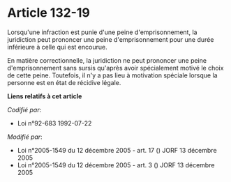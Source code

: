 # Article 132-19

Lorsqu'une infraction est punie d'une peine d'emprisonnement, la juridiction peut prononcer une peine d'emprisonnement pour
une durée inférieure à celle qui est encourue.

En matière correctionnelle, la juridiction ne peut prononcer une peine d'emprisonnement sans sursis qu'après avoir
spécialement motivé le choix de cette peine. Toutefois, il n'y a pas lieu à motivation spéciale lorsque la personne est en
état de récidive légale.

**Liens relatifs à cet article**

_Codifié par_:

  - Loi n°92-683 1992-07-22

_Modifié par_:

  - Loi n°2005-1549 du 12 décembre 2005 - art. 17 () JORF 13 décembre 2005
  - Loi n°2005-1549 du 12 décembre 2005 - art. 3 () JORF 13 décembre 2005

